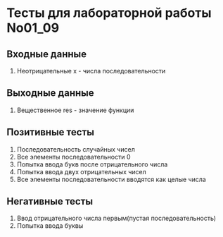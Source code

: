 # Тесты для лабораторной работы No01_09
## Входные данные
1. Неотрицательные х - числа последовательности
## Выходные данные
1. Вещественное res - значение функции
## Позитивные тесты
1. Последовательность случайных чисел
2. Все элементы последовательности 0
3. Попытка ввода букв после отрицательного числа
4. Попытка ввода двух отрицательных чисел
5. Все элементы последовательности вводятся как целые числа
## Негативные тесты
1. Ввод отрицательного числа первым(пустая последовательность)
2. Попытка ввода буквы
